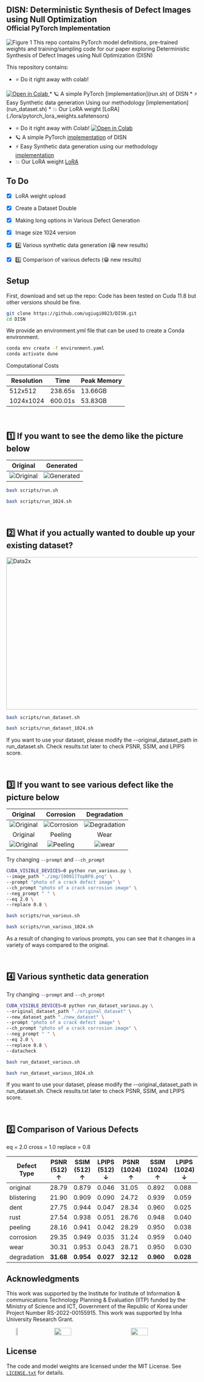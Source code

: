 ## DISN: Deterministic Synthesis of Defect Images using Null Optimization<br><sub>Official PyTorch Implementation</sub>

![Figure 1](./fig/Figure1.jpg)
This repo contains PyTorch model definitions, pre-trained weights and training/sampling code for our paper exploring Deterministic Synthesis of Defect Images using Null Optimization (DISN) 




This repository contains:

* ⭐️ Do it right away with colab! 
<a href="https://colab.research.google.com/drive/1YVs5Oo9VVVzJT2eBFOPJ1U10byhzCQQX?usp=sharing">
  <img src="https://colab.research.google.com/assets/colab-badge.svg"
      alt="Open in Colab"
  />
</a>
* 🪐 A simple PyTorch [implementation](run.sh) of DISN
* ⚡️ Easy Synthetic data generation Using our methodology [implementation](run_dataset.sh) 
* 💥 Our LoRA weight [LoRA](./lora/pytorch_lora_weights.safetensors)


* ⭐️ Do it right away with Colab! 
  <a href="https://colab.research.google.com/drive/1YVs5Oo9VVVzJT2eBFOPJ1U10byhzCQQX?usp=sharing">
    <img src="https://colab.research.google.com/assets/colab-badge.svg" alt="Open in Colab"/>
  </a>
* 🪐 A simple PyTorch [implementation](https://github.com/your-repo/DISN/blob/main/run.sh) of DISN
* ⚡️ Easy Synthetic data generation using our methodology [implementation](https://github.com/your-repo/DISN/blob/main/run_dataset.sh) 
* 💥 Our LoRA weight [LoRA](https://github.com/your-repo/DISN/blob/main/lora/pytorch_lora_weights.safetensors)


## To Do

- [x] LoRA weight upload 
- [x] Create a Dataset Double 
- [x] Making long options in Various Defect Generation 
- [x] Image size 1024 version
- [x] 4️⃣ Various synthetic data generation (😁 new results)
- [x] 5️⃣ Comparison of various defects (😁 new results)


## Setup

First, download and set up the repo:
Code has been tested on Cuda 11.8 but other versions should be fine.

```bash
git clone https://github.com/ugiugi0823/DISN.git
cd DISN
```

We provide an environment.yml file that can be used to create a Conda environment. 
```bash
conda env create -f environment.yaml
conda activate dune
```

Computational Costs

| Resolution   | Time     | Peak Memory |
|--------------|----------|-------------|
| 512x512      | 238.65s  | 13.66GB     |
| 1024x1024    | 600.01s  | 53.83GB     |


<br>

## 1️⃣ If you want to see the demo like the picture below

| Original | Generated |
|:--------:|:---------:|
| ![Original](./fig/result_0.png) | ![Generated](./fig/result_1.png) |

```bash
bash scripts/run.sh
```
```bash
bash scripts/run_1024.sh
```


<br>

## 2️⃣ What if you actually wanted to double up your existing dataset?
<img src="./fig/data2x.png" alt="Data2x" width="800" height="400">



```bash
bash scripts/run_dataset.sh

```
```bash
bash scripts/run_dataset_1024.sh

```
If you want to use your dataset, please modify the --original_dataset_path in run_dataset.sh.
Check results.txt later to check PSNR, SSIM, and LPIPS score.

<br>

## 3️⃣ If you want to see various defect like the picture below

| Original | Corrosion | Degradation |
|:--------:|:---------:| :---------:|
| ![Original](./fig/result_0.png)| ![Corrosion](./fig/corrosion_[0001]TopBF0.png) | ![Degradation](./fig/degradation_[0001]TopBF0.png) |
| Original | Peeling | Wear |
| ![Original](./fig/result_0.png)| ![Peeling](./fig/peeling_[0001]TopBF0.png) | ![wear](./fig/wear_[0001]TopBF0.png) |





Try changing `--prompt` and `--ch_prompt`
```bash
CUDA_VISIBLE_DEVICES=0 python run_various.py \
--image_path "./img/[0001]TopBF0.png" \
--prompt "photo of a crack defect image" \
--ch_prompt "photo of a crack corrosion image" \
--neg_prompt " " \
--eq 2.0 \
--replace 0.8 \
```


```bash
bash scripts/run_various.sh
```
```bash
bash scripts/run_various_1024.sh
```

As a result of changing to various prompts, you can see that it changes in a variety of ways compared to the original.


<br>

## 4️⃣ Various synthetic data generation

Try changing `--prompt` and `--ch_prompt`
```bash
CUDA_VISIBLE_DEVICES=0 python run_dataset_various.py \
--original_dataset_path "./original_dataset" \
--new_dataset_path "./new_dataset" \
--prompt "photo of a crack defect image" \
--ch_prompt "photo of a crack corrosion image" \
--neg_prompt " " \
--eq 2.0 \
--replace 0.8 \
--datacheck
```





```bash
bash run_dataset_various.sh

```
```bash
bash run_dataset_various_1024.sh

```
If you want to use your dataset, please modify the --original_dataset_path in run_dataset.sh.
Check results.txt later to check PSNR, SSIM, and LPIPS score.


<br>

## 5️⃣ Comparison of Various Defects

eq = 2.0
cross = 1.0
replace = 0.8

| Defect Type   | PSNR (512) $\uparrow$ | SSIM (512) $\uparrow$ | LPIPS (512) $\downarrow$ | PSNR (1024) $\uparrow$ | SSIM (1024) $\uparrow$ | LPIPS (1024) $\downarrow$ |
|---------------|-----------------------|-----------------------|--------------------------|------------------------|------------------------|---------------------------|
| original      | 28.79                 | 0.879                 | 0.046                    | 31.05                  | 0.892                  | 0.088                     |
| blistering    | 21.90                 | 0.909                 | 0.090                    | 24.72                  | 0.939                  | 0.059                     |
| dent          | 27.75                 | 0.944                 | 0.047                    | 28.34                  | 0.960                  | 0.025                     |
| rust          | 27.54                 | 0.938                 | 0.051                    | 28.76                  | 0.948                  | 0.040                     |
| peeling       | 28.16                 | 0.941                 | 0.042                    | 28.29                  | 0.950                  | 0.038                     |
| corrosion     | 29.35                 | 0.949                 | 0.035                    | 31.24                  | 0.959                  | 0.040                     |
| wear          | 30.31                 | 0.953                 | 0.043                    | 28.71                  | 0.950                  | 0.030                     |
| degradation   | **31.68**             | **0.954**             | **0.027**                | **32.12**              | **0.960**              | **0.028**                 |




## Acknowledgments
This work was supported by the Institute for Institute of Information \& communications Technology Planning \& Evaluation (IITP) funded by the Ministry of Science and ICT, Government of the Republic of Korea under Project Number RS-2022-00155915. This work was supported by Inha University Research Grant.


<div style="display: flex; justify-content: space-around;">
  <img src="./fig/inha.png" width="10%">
  <img src="./fig/ai_center.png" width="30%">
  <img src="./fig/wta2.png" width="30%">
</div>



## License
The code and model weights are licensed under the MIT License. See [`LICENSE.txt`](LICENSE.txt) for details.
